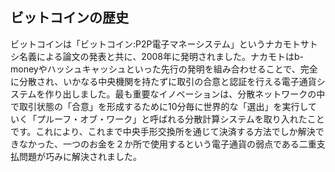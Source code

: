 ## ビットコインの歴史

ビットコインは「ビットコイン:P2P電子マネーシステム」というナカモトサトシ名義による論文の発表と共に、2008年に発明されました。ナカモトはb-moneyやハッシュキャッシュといった先行の発明を組み合わせることで、完全に分散され、いかなる中央機関を持たずに取引の合意と認証を行える電子通貨システムを作り出しました。最も重要なイノベーションは、分散ネットワークの中で取引状態の「合意」を形成するために10分毎に世界的な「選出」を実行していく「プルーフ・オブ・ワーク」と呼ばれる分散計算システムを取り入れたことです。これにより、これまで中央手形交換所を通じて決済する方法でしか解決できなかった、一つのお金を２か所で使用するという電子通貨の弱点である二重支払問題が巧みに解決されました。